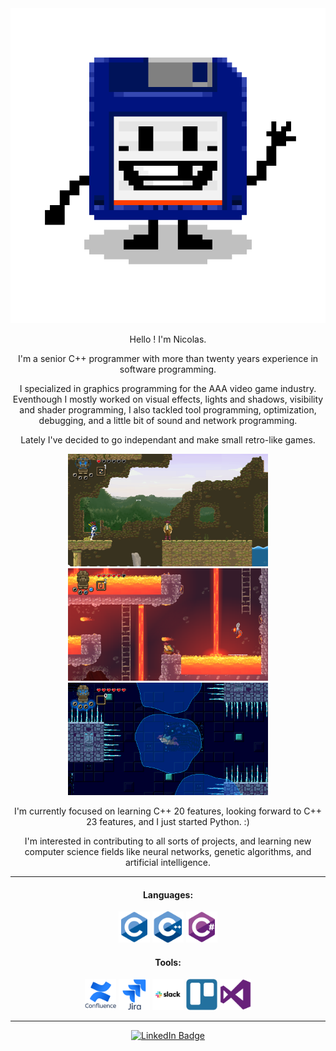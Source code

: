 <div id="header" align="center">
  <img src="https://github.com/njuspin/njuspin/blob/main/GitProfile_512.png">
</div>

<div id="description1" align="center">
  <p>Hello ! I'm Nicolas.</p>
  <p>I'm a senior C++ programmer with more than twenty years experience in software programming.</p>
  <p>I specialized in graphics programming for the AAA video game industry. Eventhough I mostly worked on visual effects, lights and shadows, visibility and shader programming, I also tackled tool programming, optimization, debugging, and a little bit of sound and network programming.</p>
  <p>Lately I've decided to go independant and make small retro-like games.</p>
</div>
<div id="thumbnails" align="center">
  <img src="https://github.com/njuspin/njuspin/blob/main/GitProfile_Thumb01.png" width="320">
  <img src="https://github.com/njuspin/njuspin/blob/main/GitProfile_Thumb02.png" width="320">
  <img src="https://github.com/njuspin/njuspin/blob/main/GitProfile_Thumb03.png" width="320">
</div>
<div id="description2" align="center">
  <p>I'm currently focused on learning C++ 20 features, looking forward to C++ 23 features, and I just started Python. :)</p>
  <p>I'm interested in contributing to all sorts of projects, and learning new computer science fields like neural networks, genetic algorithms, and artificial intelligence.</p>
</div>

---

<div id="lang" align="center">
  <h4>Languages:</h4>
  <div id="lang-icons">
    <img src="https://github.com/devicons/devicon/blob/master/icons/c/c-original.svg" title="C" alt="C" height="50">
    <img src="https://github.com/devicons/devicon/blob/master/icons/cplusplus/cplusplus-original.svg" title="C++" alt="C++" height="50">
    <img src="https://github.com/devicons/devicon/blob/master/icons/csharp/csharp-original.svg" title="C#" alt="C#" height="50">
  </div>
</div>

<div id="tools" align="center">
  <h4>Tools:</h4>
  <div id="tools-icons">
    <img src="https://github.com/devicons/devicon/blob/master/icons/confluence/confluence-original-wordmark.svg" title="Confluence" alt="Confluence" height="50">
    <img src="https://github.com/devicons/devicon/blob/master/icons/jira/jira-original-wordmark.svg" title="Jira" alt="Jira" height="50">
    <img src="https://github.com/devicons/devicon/blob/master/icons/slack/slack-original-wordmark.svg" title="Slack" alt="Slack" height="50">
    <img src="https://github.com/devicons/devicon/blob/master/icons/trello/trello-plain.svg" title="Trello" alt="Trello" height="50">
    <img src="https://github.com/devicons/devicon/blob/master/icons/visualstudio/visualstudio-plain.svg" title="VisualStudio" alt="VisualStudio" height="50">
  </div>
</div>

---

<div id="contact" align="center">
  <a href="https://www.linkedin.com/in/nicolas-juspin-6b139839">
    <img src="https://img.shields.io/badge/LinkedIn-blue?logo=linkedin&logoColor=white" alt="LinkedIn Badge">
  </a>
</div>

